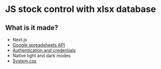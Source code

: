 # JS stock control with xlsx database

## What is it made?

- Next.js
- [Google spreadsheets API](https://developers.google.com/sheets/api/guides/values)
- [Authentication and credentials](https://developers.google.com/workspace/guides/manage-credentials)
- Native light and dark modes
- [System.css](https://projects.dutchcelt.com/system.css/)
